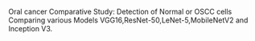 Oral cancer Comparative Study:
Detection of Normal or OSCC cells 
Comparing various Models VGG16,ResNet-50,LeNet-5,MobileNetV2 and Inception V3.
